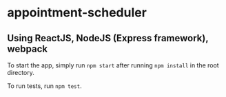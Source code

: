 # appointment-scheduler

## Using ReactJS, NodeJS (Express framework), webpack

To start the app, simply run `npm start` after running `npm install` in the root directory. 

To run tests, run `npm test`.
